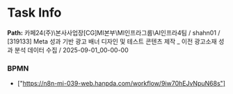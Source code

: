 # Task Info

**Path:** 카페24(주)\본사사업장\[CG]MI본부\MI인프라그룹\AI인프라4팀 / shahn01 / [319133] Meta 성과 기반 광고 배너 디자인 및 테스트 콘텐츠 제작 _ 이전 광고소재 성과 분석 데이터 수집 / 2025-09-01_00-00-00

### BPMN
- ["https://n8n-mi-039-web.hanpda.com/workflow/9iw70hEJvNpuN68s"]

